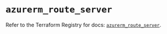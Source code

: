 # `azurerm_route_server`

Refer to the Terraform Registry for docs: [`azurerm_route_server`](https://registry.terraform.io/providers/hashicorp/azurerm/3.100.0/docs/resources/route_server).
